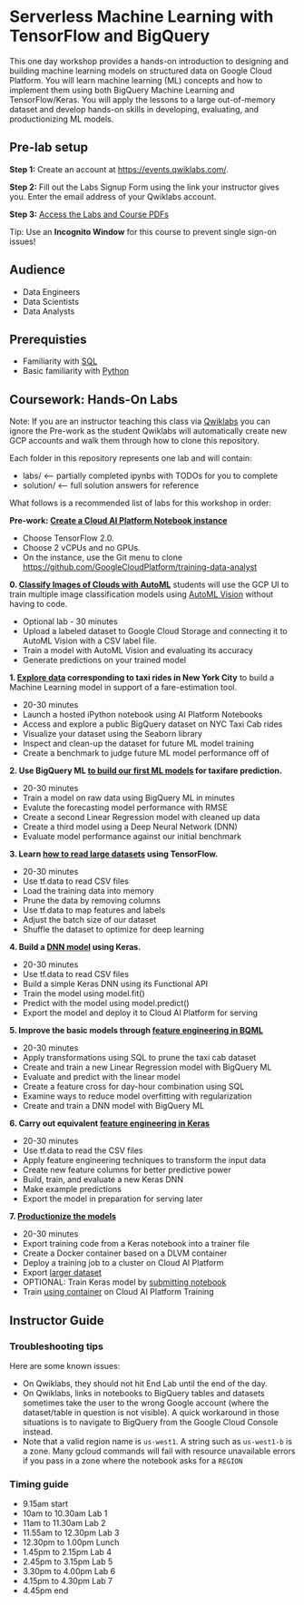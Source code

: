 # Serverless Machine Learning with TensorFlow and BigQuery

This one day workshop provides a hands-on introduction to designing and building machine learning models on structured data on Google Cloud Platform. You will learn machine learning (ML) concepts and how to implement them using both BigQuery Machine Learning and TensorFlow/Keras. You will apply the lessons to a large out-of-memory dataset and develop hands-on skills in developing, evaluating, and productionizing ML models.

## Pre-lab setup

__Step 1:__ Create an account at https://events.qwiklabs.com/.

__Step 2:__ Fill out the Labs Signup Form using the link your instructor gives you. Enter the email address of your Qwiklabs account.

__Step 3:__ [Access the Labs and Course PDFs](https://googlecloud.qwiklabs.com/classrooms/in-session)

Tip: Use an __Incognito Window__ for this course to prevent single sign-on issues!

## Audience
- Data Engineers
- Data Scientists
- Data Analysts

## Prerequisties 
- Familiarity with [SQL](https://en.wikipedia.org/wiki/SQL)
- Basic familiarity with [Python](https://en.wikipedia.org/wiki/Python_(programming_language))

## Coursework: Hands-On Labs

Note: If you are an instructor teaching this class via [Qwiklabs](https://www.qwiklabs.com) you can ignore the Pre-work as the student Qwiklabs will automatically create new GCP accounts and walk them through how to clone this repository. 

Each folder in this repository represents one lab and will contain:
  * labs/ <-- partially completed ipynbs with TODOs for you to complete
  * solution/ <-- full solution answers for reference
  
 What follows is a recommended list of labs for this workshop in order:

__Pre-work: [Create a Cloud AI Platform Notebook instance](http://console.cloud.google.com/mlengine/notebooks/create-instance)__
   * Choose TensorFlow 2.0.
   * Choose 2 vCPUs and no GPUs.
   * On the instance, use the Git menu to clone https://github.com/GoogleCloudPlatform/training-data-analyst

__0. [Classify Images of Clouds with AutoML](https://www.qwiklabs.com/focuses/1779?parent=catalog)__ students will use the GCP UI to train multiple image classification models using [AutoML Vision](https://cloud.google.com/vision/automl/docs/) without having to code. 
   * Optional lab - 30 minutes
   * Upload a labeled dataset to Google Cloud Storage and connecting it to AutoML Vision with a CSV label file.
   * Train a model with AutoML Vision and evaluating its accuracy
   * Generate predictions on your trained model

__1. [Explore data](01_explore/) corresponding to taxi rides in New York City__ to build a Machine Learning model in support of a fare-estimation tool.
   * 20-30 minutes
   * Launch a hosted iPython notebook using AI Platform Notebooks
   * Access and explore a public BigQuery dataset on NYC Taxi Cab rides
   * Visualize your dataset using the Seaborn library
   * Inspect and clean-up the dataset for future ML model training
   * Create a benchmark to judge future ML model performance off of

__2. Use BigQuery ML [to build our first ML models](02_bqml/) for taxifare prediction.__
   * 20-30 minutes
   * Train a model on raw data using BigQuery ML in minutes
   * Evalute the forecasting model performance with RMSE
   * Create a second Linear Regression model with cleaned up data
   * Create a third model using a Deep Neural Network (DNN)
   * Evaluate model performance against our initial benchmark

__3. Learn [how to read large datasets](03_tfdata/) using TensorFlow.__
   * 20-30 minutes
   * Use tf.data to read CSV files
   * Load the training data into memory
   * Prune the data by removing columns
   * Use tf.data to map features and labels
   * Adjust the batch size of our dataset
   * Shuffle the dataset to optimize for deep learning

__4. Build a [DNN model](04_keras/) using Keras.__
   * 20-30 minutes
   * Use tf.data to read CSV files
   * Build a simple Keras DNN using its Functional API
   * Train the model using model.fit()
   * Predict with the model using model.predict()
   * Export the model and deploy it to Cloud AI Platform for serving

__5. Improve the basic models through [feature engineering in BQML](05_feateng/)__
   * 20-30 minutes
   * Apply transformations using SQL to prune the taxi cab dataset
   * Create and train a new Linear Regression model with BigQuery ML
   * Evaluate and predict with the linear model
   * Create a feature cross for day-hour combination using SQL
   * Examine ways to reduce model overfitting with regularization
   * Create and train a DNN model with BigQuery ML

__6. Carry out equivalent [feature engineering in Keras](06_feateng_keras/)__
   * 20-30 minutes
   * Use tf.data to read the CSV files
   * Apply feature engineering techniques to transform the input data
   * Create new feature columns for better predictive power
   * Build, train, and evaluate a new Keras DNN
   * Make example predictions
   * Export the model in preparation for serving later

__7. [Productionize the models](07_caip/)__
   * 20-30 minutes
   * Export training code from a Keras notebook into a trainer file
   * Create a Docker container based on a DLVM container
   * Deploy a training job to a cluster on Cloud AI Platform
   * Export [larger dataset](07_caip/solution/export_data.ipynb)
   * OPTIONAL: Train Keras model by [submitting notebook](07_caip/solution/run_notebook.sh)
   * Train [using container](07_caip/solution/train_caip.ipynb) on Cloud AI Platform Training


   
## Instructor Guide
### Troubleshooting tips
Here are some known issues:
   * On Qwiklabs, they should not hit End Lab until the end of the day.
   * On Qwiklabs, links in notebooks to BigQuery tables and datasets sometimes take the user to the wrong Google account (where the dataset/table in question is not visible). A quick workaround in those situations is to navigate to BigQuery from the Google Cloud Console instead.
   * Note that a valid region name is ```us-west1```. A string such as ```us-west1-b``` is a zone. Many gcloud commands will fail with resource unavailable errors if you pass in a zone where the notebook asks for a ```REGION```

### Timing guide
   * 9.15am start
   * 10am to 10.30am Lab 1
   * 11am to 11.30am Lab 2
   * 11.55am to 12.30pm Lab 3
   * 12.30pm to 1.00pm Lunch
   * 1.45pm to 2.15pm Lab 4
   * 2.45pm to 3.15pm Lab 5
   * 3.30pm to 4.00pm Lab 6
   * 4.15pm to 4.30pm Lab 7
   * 4.45pm end
 
